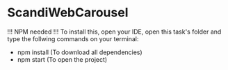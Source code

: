 # ScandiWebCarousel
!!! NPM needed !!! 
To install this, open your IDE, open this task's folder and type the follwing commands on your terminal:
 - npm install (To download all dependencies)
 - npm start (To open the project)
 
 
